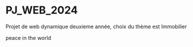 # PJ_WEB_2024
Projet de web dynamique deuxieme année, choix du thème est Immobilier 

peace in the world 